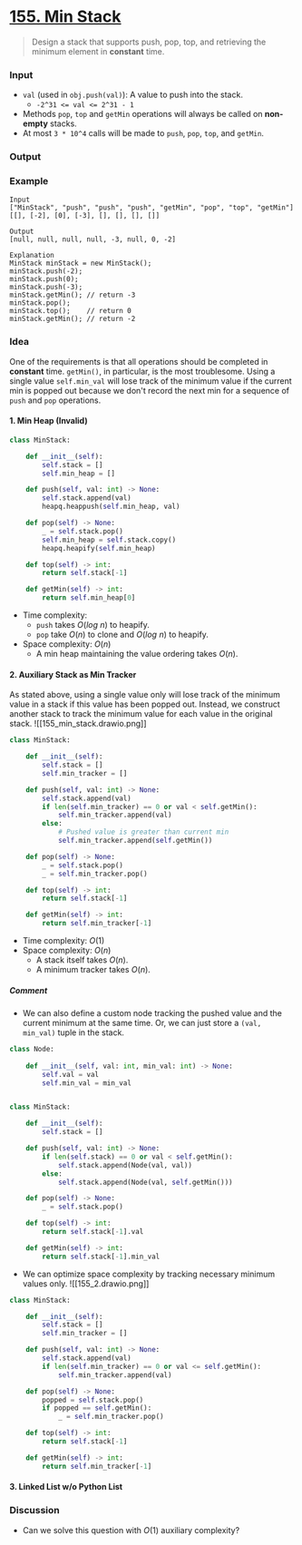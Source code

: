 # [155. Min Stack](https://leetcode.com/problems/min-stack/)
> Design a stack that supports push, pop, top, and retrieving the minimum element in **constant** time.
### Input
* `val` (used in `obj.push(val)`): A value to push into the stack.
	* `-2^31 <= val <= 2^31 - 1`
* Methods `pop`, `top` and `getMin` operations will always be called on **non-empty** stacks.
* At most `3 * 10^4` calls will be made to `push`, `pop`, `top`, and `getMin`.
### Output
### Example
```
Input
["MinStack", "push", "push", "push", "getMin", "pop", "top", "getMin"]
[[], [-2], [0], [-3], [], [], [], []]

Output
[null, null, null, null, -3, null, 0, -2]

Explanation
MinStack minStack = new MinStack();
minStack.push(-2);
minStack.push(0);
minStack.push(-3);
minStack.getMin(); // return -3
minStack.pop();
minStack.top();    // return 0
minStack.getMin(); // return -2
```
### Idea
One of the requirements is that all operations should be completed in **constant** time. `getMin()`, in particular, is the most troublesome. Using a single value `self.min_val` will lose track of the  minimum value if the current min is popped out because we don't record the next min for a sequence of `push` and `pop` operations.
#### 1. Min Heap (Invalid)
```python
class MinStack:

    def __init__(self):
        self.stack = []
        self.min_heap = []

    def push(self, val: int) -> None:
        self.stack.append(val)
        heapq.heappush(self.min_heap, val)

    def pop(self) -> None:
        _ = self.stack.pop()
        self.min_heap = self.stack.copy()
        heapq.heapify(self.min_heap)

    def top(self) -> int:
        return self.stack[-1] 

    def getMin(self) -> int:
        return self.min_heap[0] 
```
* Time complexity:
	* `push` takes $O(log\ n)$ to heapify.
	* `pop` take $O(n)$ to clone and $O(log\ n)$ to heapify.
* Space complexity: $O(n)$
	* A min heap maintaining the value ordering takes $O(n)$.
#### 2. Auxiliary Stack as Min Tracker
As stated above, using a single value only will lose track of the minimum value in a stack if this value has been popped out. Instead, we construct another stack to track the minimum value for each value in the original stack.
![[155_min_stack.drawio.png]]
```python
class MinStack:

    def __init__(self):
        self.stack = []
        self.min_tracker = []

    def push(self, val: int) -> None:
        self.stack.append(val)
        if len(self.min_tracker) == 0 or val < self.getMin():
            self.min_tracker.append(val)
        else:
            # Pushed value is greater than current min
            self.min_tracker.append(self.getMin())

    def pop(self) -> None:
        _ = self.stack.pop()
        _ = self.min_tracker.pop()

    def top(self) -> int:
        return self.stack[-1]

    def getMin(self) -> int:
        return self.min_tracker[-1]
```
* Time complexity: $O(1)$
* Space complexity: $O(n)$
	* A stack itself takes $O(n)$.
	* A minimum tracker takes $O(n)$.
##### Comment
* We can also define a custom node tracking the pushed value and the current minimum at the same time. Or, we can just store a `(val, min_val)` tuple in the stack.
```python
class Node:
    
    def __init__(self, val: int, min_val: int) -> None:
        self.val = val
        self.min_val = min_val


class MinStack:

    def __init__(self):
        self.stack = []

    def push(self, val: int) -> None:
        if len(self.stack) == 0 or val < self.getMin(): 
            self.stack.append(Node(val, val))
        else:
            self.stack.append(Node(val, self.getMin()))

    def pop(self) -> None:
        _ = self.stack.pop()

    def top(self) -> int:
        return self.stack[-1].val

    def getMin(self) -> int:
        return self.stack[-1].min_val
```
* We can optimize space complexity by tracking necessary minimum values only.
	![[155_2.drawio.png]]
```python
class MinStack:

    def __init__(self):
        self.stack = []
        self.min_tracker = []

    def push(self, val: int) -> None:
        self.stack.append(val)
        if len(self.min_tracker) == 0 or val <= self.getMin():
            self.min_tracker.append(val)

    def pop(self) -> None:
        popped = self.stack.pop()
        if popped == self.getMin():
            _ = self.min_tracker.pop()

    def top(self) -> int:
        return self.stack[-1]

    def getMin(self) -> int:
        return self.min_tracker[-1]
```
#### 3. Linked List w/o Python List

### Discussion
* Can we solve this question with $O(1)$ auxiliary complexity?
